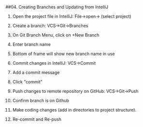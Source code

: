 
##04.  Creating Branches and Updating from IntelliJ

1.  Open the project file in IntelliJ:  File->open-> (select project)
   
2.  Create a branch:  VCS->Git->Branches

3.  On Git Branch Menu, click on +New Branch

4.  Enter branch name

5.  Bottom of frame will show new branch name in use

7.  Commit changes in IntelliJ: VCS->Commit

8.  Add a commit message

9.  Click "commit"

10.  Push changes to remote repository on GitHub: VCS->Git->Push

11.  Confirm branch is on Github

11.  Make coding changes (add in directories to project structure).

13.  Re-commit and Re-push




   






